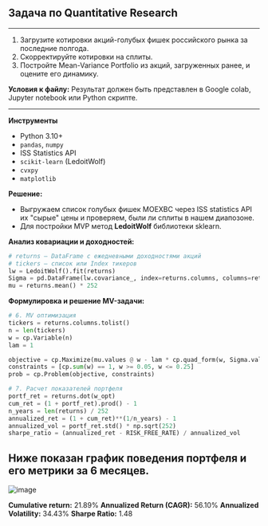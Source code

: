 ## Задача по Quantitative Research
---
1) Загрузите котировки акций-голубых фишек российского рынка за последние полгода.
2) Скорректируйте котировки на сплиты.
3) Постройте Mean-Variance Portfolio из акций, загруженных ранее, и оцените его динамику.

**Условия к файлу:**
Результат должен быть представлен в Google colab, Jupyter notebook или Python скрипте.

---

**Инструменты**
- Python 3.10+  
- `pandas`, `numpy`  
- ISS Statistics API  
- `scikit-learn` (LedoitWolf)  
- `cvxpy`  
- `matplotlib`

**Решение:**
- Выгружаем список голубых фишек MOEXBC через ISS statistics API их "сырые" цены и проверяем, были ли сплиты в нашем диапозоне.
- Для постройки MVP метод **LedoitWolf** библиотеки sklearn.

**Анализ ковариации и доходностей:**
```python
# returns — DataFrame с ежедневными доходностями акций
# tickers — список или Index тикеров
lw = LedoitWolf().fit(returns)
Sigma = pd.DataFrame(lw.covariance_, index=returns.columns, columns=returns.columns) * 252
mu = returns.mean() * 252
```
**Формулировка и решение MV-задачи:**
```python
# 6. MV оптимизация
tickers = returns.columns.tolist()
n = len(tickers)
w = cp.Variable(n)
lam = 1

objective = cp.Maximize(mu.values @ w - lam * cp.quad_form(w, Sigma.values))
constraints = [cp.sum(w) == 1, w >= 0.05, w <= 0.25]
prob = cp.Problem(objective, constraints)

# 7. Расчет показателей портфеля
portf_ret = returns.dot(w_opt)
cum_ret = (1 + portf_ret).prod() - 1
n_years = len(returns) / 252
annualized_ret = (1 + cum_ret)**(1/n_years) - 1
annualized_vol = portf_ret.std() * np.sqrt(252)
sharpe_ratio = (annualized_ret - RISK_FREE_RATE) / annualized_vol
```

Ниже показан график поведения портфеля и его метрики за 6 месяцев.
---
![image](https://github.com/user-attachments/assets/7860e444-370d-400a-a478-dd61010aa6a5)

**Cumulative return:** 21.89%
**Annualized Return (CAGR):** 56.10%
**Annualized Volatility:** 34.43%
**Sharpe Ratio:** 1.48
